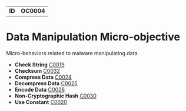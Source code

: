|||
|---|---|
|**ID**|**OC0004**|


# Data Manipulation Micro-objective #
Micro-behaviors related to malware manipulating data.

* **Check String** [C0019](../data-manipulation/check-string.md)
* **Checksum** [C0032](../data-manipulation/checksum.md)
* **Compress Data** [C0024](../data-manipulation/compress.md)
* **Decompress Data** [C0025](../data-manipulation/decompress.md)
* **Encode Data** [C0026](../data-manipulation/encode.md)
* **Non-Cryptographic Hash** [C0030](../data-manipulation/noncrypto-hash.md)
* **Use Constant** [C0020](../data-manipulation/use-constant.md)